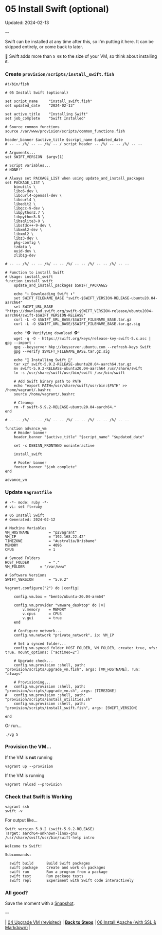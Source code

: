 # 05 Install Swift (optional)

Updated: 2024-02-13

--

Swift can be installed at any time after this, so I'm putting it here. It can be skipped entirely, or come back to later.

🚨 Swift adds more than `5 GB` to the size of your VM, so think about installing it.

### Create `provision/scripts/install_swift.fish`

```
#!/bin/fish

# 05 Install Swift (optional)

set script_name     "install_swift.fish"
set updated_date    "2024-02-13"

set active_title    "Installing Swift"
set job_complete    "Swift Installed"

# Source common functions
source /var/www/provision/scripts/common_functions.fish

header_banner $active_title $script_name $updated_date
# -- -- /%/ -- -- /%/ -- / script header -- /%/ -- -- /%/ -- --

# Arguments...
set SWIFT_VERSION  $argv[1]

# Script variables...
# NONE!"

# Always set PACKAGE_LIST when using update_and_install_packages
set PACKAGE_LIST \
	binutils \
	libc6-dev \
	libcurl4-openssl-dev \
	libcurl4 \
	libedit2 \
	libgcc-9-dev \
	libpython2.7 \
	libpython3.8 \
	libsqlite3-0 \
	libstdc++-9-dev \
	libxml2-dev \
	libxml2 \
	libz3-dev \
	pkg-config \
	tzdata \
	uuid-dev \
	zlib1g-dev

# -- -- /%/ -- -- /%/ -- -- /%/ -- -- /%/ -- -- /%/ -- --

# Function to install Swift
# Usage: install_swift
function install_swift
	update_and_install_packages $SWIFT_PACKAGES

	echo "⬇️ Downloading Swift ⬇️"
	set SWIFT_FILENAME_BASE "swift-$SWIFT_VERSION-RELEASE-ubuntu20.04-aarch64"
	set SWIFT_URL_BASE "https://download.swift.org/swift-$SWIFT_VERSION-release/ubuntu2004-aarch64/swift-$SWIFT_VERSION-RELEASE"
	curl -L -O $SWIFT_URL_BASE/$SWIFT_FILENAME_BASE.tar.gz
	curl -L -O $SWIFT_URL_BASE/$SWIFT_FILENAME_BASE.tar.gz.sig

	echo "🕵️ Verifying download 🕵️"
	wget -q -O - https://swift.org/keys/release-key-swift-5.x.asc | gpg --import -
	gpg --keyserver hkp://keyserver.ubuntu.com --refresh-keys Swift
	gpg --verify $SWIFT_FILENAME_BASE.tar.gz.sig

	echo "🔄 Installing Swift 🔄"
	tar xzf swift-5.9.2-RELEASE-ubuntu20.04-aarch64.tar.gz
	mv swift-5.9.2-RELEASE-ubuntu20.04-aarch64 /usr/share/swift
	ln -s /usr/share/swift/usr/bin/swift /usr/bin/swift

	# Add Swift binary path to PATH
	echo "export PATH=/usr/share/swift/usr/bin:$PATH" >> /home/vagrant/.bashrc
	source /home/vagrant/.bashrc

	# Cleanup
	rm -f swift-5.9.2-RELEASE-ubuntu20.04-aarch64.*
end

# -- -- /%/ -- -- /%/ -- -- /%/ -- -- /%/ -- -- /%/ -- --

function advance_vm
	# Header banner
	header_banner "$active_title" "$script_name" "$updated_date"

	set -x DEBIAN_FRONTEND noninteractive

	install_swift

	# Footer banner
	footer_banner "$job_complete"
end

advance_vm
```

### Update `Vagrantfile`

```
# -*- mode: ruby -*-
# vi: set ft=ruby

# 05 Install Swift
# Generated: 2024-02-12

# Machine Variables
VM_HOSTNAME         = "p2vagrant"
VM_IP               = "192.168.22.42"
TIMEZONE            = "Australia/Brisbane"
MEMORY              = 4096
CPUS                = 1

# Synced Folders
HOST_FOLDER         = "."
VM_FOLDER       = "/var/www"

# Software Versions
SWIFT_VERSION       = "5.9.2"

Vagrant.configure("2") do |config|

	config.vm.box = "bento/ubuntu-20.04-arm64"

	config.vm.provider "vmware_desktop" do |v|
		v.memory    = MEMORY
		v.cpus      = CPUS
		v.gui       = true
	end

	# Configure network...
	config.vm.network "private_network", ip: VM_IP

	# Set a synced folder...
	config.vm.synced_folder HOST_FOLDER, VM_FOLDER, create: true, nfs: true, mount_options: ["actimeo=2"]

	# Upgrade check...
	config.vm.provision :shell, path: "provision/scripts/upgrade_vm.fish", args: [VM_HOSTNAME], run: "always"

	# Provisioning...
#	config.vm.provision :shell, path: "provision/scripts/upgrade_vm.sh", args: [TIMEZONE]
#	config.vm.provision :shell, path: "provision/scripts/install_utilities.sh"
	config.vm.provision :shell, path: "provision/scripts/install_swift.fish", args: [SWIFT_VERSION]

end
```

Or run...

```
./vg 5
```

### Provision the VM...

If the VM is **not** running

```
vagrant up --provision
```

If the VM is running

```
vagrant reload --provision
```

### Check that Swift is Working

```
vagrant ssh
swift -v
```

For output like...

```
Swift version 5.9.2 (swift-5.9.2-RELEASE)
Target: aarch64-unknown-linux-gnu
/usr/share/swift/usr/bin/swift-help intro

Welcome to Swift!

Subcommands:

  swift build      Build Swift packages
  swift package    Create and work on packages
  swift run        Run a program from a package
  swift test       Run package tests
  swift repl       Experiment with Swift code interactively
```

### All good?

Save the moment with a [Snapshot](./Snapshots.md).

--

<!-- 05 Install Swift (optional) -->
| [04 Upgrade VM (revisited)](./04_Upgrade_VM.md)
| [**Back to Steps**](../README.md)
| [06 Install Apache (with SSL & Markdown)](./06_Install_Apache.md)
|
